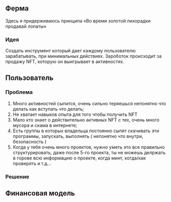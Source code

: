 
## Ферма

Здесь я придерживаюсь принципа «Во время золотой лихорадки продавай лопаты» 

### Идея

Создать инструмент который дает каждому пользователю зарабатывать, при минимальных действиях.
Зароботок происходит за продажу NFT, которую он выигрывает в активностях.

## Пользователь

### Проблема

1. Много активностей сыпится, очень сильно теряешься непонятно что делать как вступать что делать;
2. Не хватает навыков опыта для того чтобы получить NFT
3. Мало кто знает о действительно активных NFT с тех, очень много мусора и скама в интернете;
4. Есть группы в которых владельца постоянно сыпят скачивать эти программы, запускать, выполнять ( непонятно что внутри, безопасность )
5. Когда у тебя очень много проектов, нужно уметь это все правильно структурировать, даже после 5-го проекта, ты не можешь делржать в горове всю информацию о проекте, когда минт, когда/как проверять и т.д...

### Решение


## Финансовая модель

